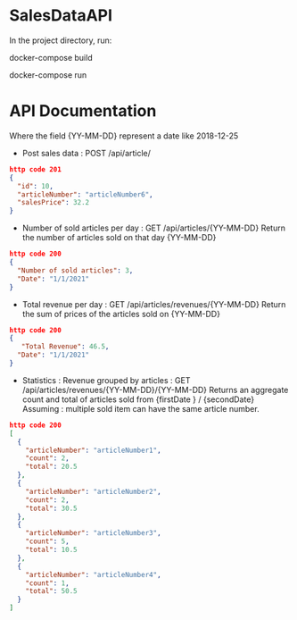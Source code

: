 # SalesDataAPI

In the project directory, run:

docker-compose build

docker-compose run

# API Documentation
Where the field {YY-MM-DD} represent a date like 2018-12-25

- Post sales data : POST /api/article/
```json
http code 201
{
  "id": 10,
  "articleNumber": "articleNumber6",
  "salesPrice": 32.2
}
```

- Number of sold articles per day : GET /api/articles/{YY-MM-DD}
    Return the number of articles sold on that day {YY-MM-DD}
    
```json
http code 200
{
  "Number of sold articles": 3,
  "Date": "1/1/2021" 
}
```

- Total revenue per day : GET /api/articles/revenues/{YY-MM-DD}
    Return the sum of prices of the articles sold on {YY-MM-DD}
```json
http code 200
{
   "Total Revenue": 46.5,
  "Date": "1/1/2021"
}
```

- Statistics : Revenue grouped by articles : GET /api/articles/revenues/{YY-MM-DD}/{YY-MM-DD}
     Returns an aggregate count and total of articles sold from {firstDate } / {secondDate}
     Assuming : multiple sold item can have the same article number.
```json
http code 200
[
  {
    "articleNumber": "articleNumber1",
    "count": 2,
    "total": 20.5
  },
  {
    "articleNumber": "articleNumber2",
    "count": 2,
    "total": 30.5
  },
  {
    "articleNumber": "articleNumber3",
    "count": 5,
    "total": 10.5
  },
  {
    "articleNumber": "articleNumber4",
    "count": 1,
    "total": 50.5
  }
]

